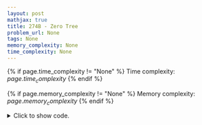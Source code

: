 ```yaml
---
layout: post
mathjax: true
title: 274B - Zero Tree
problem_url: None
tags: None
memory_complexity: None
time_complexity: None
---
```




{% if page.time_complexity != "None" %}
Time complexity: ${{ page.time_complexity }}$
{% endif %}

{% if page.memory_complexity != "None" %}
Memory complexity: ${{ page.memory_complexity }}$
{% endif %}

<details>
<summary>
<p style="display:inline">Click to show code.</p>
</summary>
```cpp
{% raw %}
using namespace std;
using ll = long long;
using vi = vector<int>;
int const NMAX = 1e5 + 11;
int n;
ll val[NMAX];
vi g[NMAX];
array<ll, 2> dfs(int u, int p)
{
    array<ll, 2> ans = {0, 0};
    for (auto v : g[u])
    {
        if (v == p)
            continue;
        auto cur = dfs(v, u);
        ans = {max(ans[0], cur[0]), max(ans[1], cur[1])};
    }
    val[u] += ans[0] - ans[1];
    ans[val[u] >= 0] += abs(val[u]);
    val[u] = 0;
    return ans;
}
int main(void)
{
    int u, v;
    cin >> n;
    for (int i = 0; i < n - 1; ++i)
    {
        cin >> u >> v;
        g[u].push_back(v);
        g[v].push_back(u);
    }
    for (int i = 1; i <= n; ++i)
        cin >> val[i];
    auto ans = dfs(1, -1);
    cout << accumulate(ans.begin(), ans.end(), 0LL) << endl;
    return 0;
}

{% endraw %}
```
</details>

